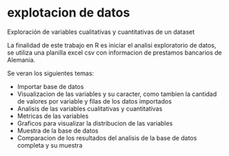 # explotacion de datos
Exploración de variables cualitativas y cuantitativas de un dataset

La finalidad de este trabajo en R es iniciar el analisi  exploratorio de datos, se utiliza una planilla excel csv con informacion de prestamos bancarios de Alemania.

Se veran los siguientes temas:

- Importar base de datos
- Visualizacion de las variables y su caracter, como tambien la cantidad de valores por variable y filas de los datos importados
- Analisis de las variables cualitativas y cuantitativas 
- Metricas de las variables 
- Graficos para visualizar la distribucion de las variables
- Muestra de la base de datos 
- Comparacion de los resultados del analisis de la base de datos completa y su muestra
